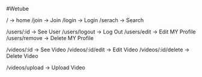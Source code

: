 

#Wetube 

/ -> home
/join -> Join
/login -> Login
/serach -> Search

/users/:id -> See User
/users/logout -> Log Out
/users/edit -> Edit MY Profile
/users/remove -> Delete MY Profile

/videos/:id -> See Video
/videos/:id/edit -> Edit Video
/videos/:id/delete -> Delete Video

/videos/upload -> Upload Video
